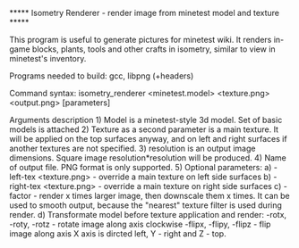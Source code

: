 ***** Isometry Renderer - render image from minetest model and texture *****

This program is useful to generate pictures for minetest wiki.
It renders in-game blocks, plants, tools and other crafts in isometry, similar to view in minetest's inventory.



Programs needed to build: gcc, libpng (+headers)



Command syntax:
	isometry_renderer <minetest.model> <texture.png> <resolution> <output.png> [parameters]

Arguments description
	1) Model is a minetest-style 3d model. Set of basic models is attached
	2) Texture as a second parameter is a main texture. It will be applied on the top surfaces anyway, and on left and right surfaces if another textures are not specified.
	3) resolution is an output image dimensions. Square image resolution*resolution will be produced.
	4) Name of output file. PNG format is only supported.
	5) Optional parameters:
		a) -left-tex <texture.png> - override a main texture on left side surfaces
		b) -right-tex <texture.png> - override a main texture on right side surfaces
		c) -factor <x> - render x times larger image, then downscale them x times. It can be used to smooth output, because the "nearest" texture filter is used during render.
		d) Transformate model before texture application and render:
			-rotx, -roty, -rotz - rotate image along axis clockwise
			-flipx, -flipy, -flipz - flip image along axis
			X axis is dircted left, Y - right and Z - top.
